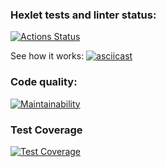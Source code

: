 ### Hexlet tests and linter status:
[![Actions Status](https://github.com/cofeinum/frontend-project-46/workflows/hexlet-check/badge.svg)](https://github.com/cofeinum/frontend-project-46/actions)

See how it works:
[![asciicast](https://asciinema.org/a/591132.svg)](https://asciinema.org/a/591132)

### Code quality:
[![Maintainability](https://api.codeclimate.com/v1/badges/23de5aa02bd1e81f63e7/maintainability)](https://codeclimate.com/github/cofeinum/frontend-project-46/maintainability)

### Test Coverage
[![Test Coverage](https://api.codeclimate.com/v1/badges/23de5aa02bd1e81f63e7/test_coverage)](https://codeclimate.com/github/cofeinum/frontend-project-46/test_coverage)